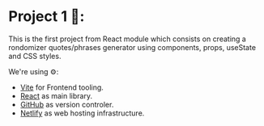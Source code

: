 # Project 1 📃: 

This is the first project from React module which consists on creating a rondomizer quotes/phrases generator using components, props, useState and CSS styles.


We're using ⚙️:

- [Vite](https://vitejs.dev/) for Frontend tooling.
- [React](https://react.dev/) as main library.
- [GitHub](https://github.com/) as version controler.
- [Netlify](https://www.netlify.com/) as web hosting infrastructure.

